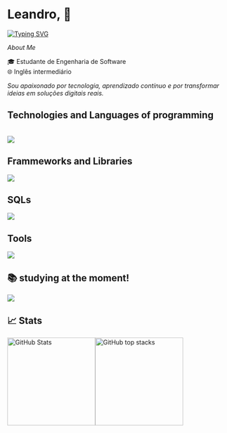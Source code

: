 # Leandro, 👋

<a href="https://git.io/typing-svg"><img src="https://readme-typing-svg.demolab.com?font=Atma&size=17&duration=4000&pause=1000&color=C585B2&lines=Welcome+my+github+%2C+I'm+software+developer" alt="Typing SVG" /></a>
 
 *About Me*

🎓 Estudante de Engenharia de Software  
🌐 Inglês intermediário  

*Sou apaixonado por tecnologia, aprendizado contínuo e por transformar ideias em soluções digitais reais.*

## Technologies and Languages of programming

<div style="display: inline_block"><br>
  <a href="https://skillicons.dev"   >
  <img src="https://skillicons.dev/icons?i=go,typescript,javascript,python,html,css" />
</a>
  <br />
 
  ##  Frammeworks and Libraries
  <a href="https://skillicons.dev"   >
  <img src="https://skillicons.dev/icons?i=next,react,express,tailwind" />
</a>
  <br />

  ## SQLs
  <a href="https://skillicons.dev"   >
  <img src="https://skillicons.dev/icons?i=postgresql,mysql" />
</a>
  <br />
  
  ## Tools
  <a href="https://skillicons.dev"   >
  <img src="https://skillicons.dev/icons?i=docker,npm,git,github" />
</a>
  <br />
  
## 📚 studying at the moment!
 <a href="https://skillicons.dev"   >
  <img src="https://skillicons.dev/icons?i=go" />
</a>
  <br />

  ## 📈 Stats

<div style="display: flex">
  <img height="200em" src="https://github-readme-stats.vercel.app/api?username=Whofelisberto&show_icons=true&theme=radical&count_private=true" alt="GitHub Stats" />
  <img height="200em" src="https://github-readme-stats.vercel.app/api/top-langs/?username=whofelisberto&layout=compact&langs_count=8&theme=radical" alt="GitHub top stacks" />
</div>


</div>
